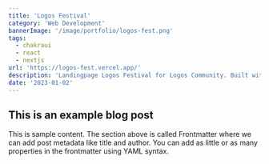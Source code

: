 ```yaml
---
title: 'Logos Festival'
category: 'Web Development'
bannerImage: '/image/portfolio/logos-fest.png'
tags:
  - chakraui
  - react
  - nextjs
url: 'https://logos-fest.vercel.app/'
description: 'Landingpage Logos Festival for Logos Community. Built with Next.js, Chakra UI, and Framer Motion.'
date: '2023-01-02'
---
```


## This is an example blog post

This is sample content. The section above is called Frontmatter where we can add post metadata like title and author. You can add as little or as many properties in the frontmatter using YAML syntax.
